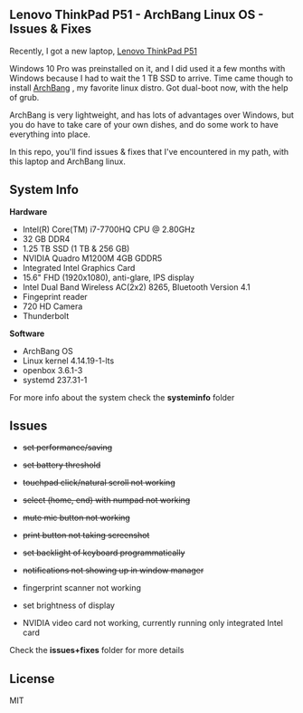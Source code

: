 ## Lenovo ThinkPad P51 - ArchBang Linux OS - Issues & Fixes

Recently, I got a new laptop, [Lenovo ThinkPad P51](https://www3.lenovo.com/us/en/laptops/thinkpad/thinkpad-p/P51/p/22TP2WPWP51)

Windows 10 Pro was preinstalled on it, and I did used it a few months 
with Windows because I had to wait the 1 TB SSD to arrive. Time came 
though to install [ArchBang](https://sourceforge.net/projects/archbang/)
, my favorite linux distro. Got dual-boot now, with the help of grub.

ArchBang is very lightweight, and has lots of advantages over Windows, 
but you do have to take care of your own dishes, and do some work to 
have everything into place.

In this repo, you'll find issues & fixes that I've encountered in my 
path, with this laptop and ArchBang linux.


## System Info

**Hardware**

- Intel(R) Core(TM) i7-7700HQ CPU @ 2.80GHz
- 32 GB DDR4
- 1.25 TB SSD (1 TB & 256 GB)
- NVIDIA Quadro M1200M 4GB GDDR5
- Integrated Intel Graphics Card
- 15.6" FHD (1920x1080), anti-glare, IPS display
- Intel Dual Band Wireless AC(2x2) 8265, Bluetooth Version 4.1
- Fingeprint reader
- 720 HD Camera
- Thunderbolt

**Software**

- ArchBang OS
- Linux kernel 4.14.19-1-lts
- openbox 3.6.1-3
- systemd 237.31-1

For more info about the system check the **systeminfo** folder


## Issues

- ~~set performance/saving~~
- ~~set battery threshold~~

- ~~touchpad click/natural scroll not working~~
- ~~select (home, end) with numpad not working~~
- ~~mute mic button not working~~
- ~~print button not taking screenshot~~
- ~~set backlight of keyboard programmatically~~

- ~~notifications not showing up in window manager~~

- fingerprint scanner not working
- set brightness of display
- NVIDIA video card not working, currently running only integrated Intel card

Check the **issues+fixes** folder for more details


## License
MIT
